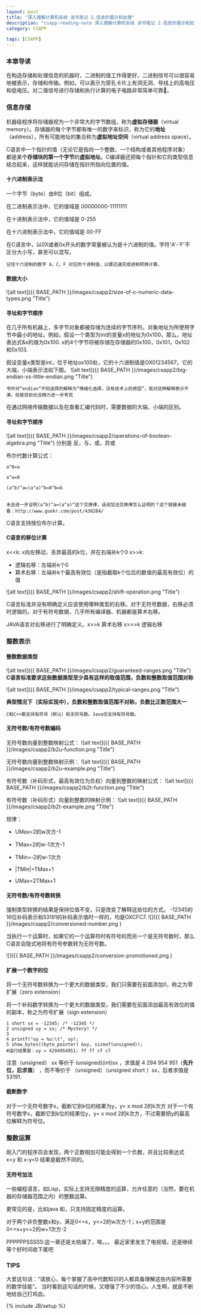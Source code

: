 ```yaml
---
layout: post
title: "深入理解计算机系统 读书笔记 2.信息的展示和处理"
description: "csapp-reading-note 深入理解计算机系统 读书笔记 2.信息的展示和处理 CSAPP reading note 2 Representing and Manipulating"
category: CSAPP

tags: [CSAPP]
---
```

### 本章导读
在构造存储和处理信息的机器时，二进制的值工作得更好。二进制信号可以很容易地被表示，存储和传输。例如，可以表示为穿孔卡片上有洞无洞、导线上的高电压和低电压。对二值信号进行存储和执行计算的电子电路非常简单可靠。

### 信息存储
机器级程序将存储器视为一个非常大的字节数组，称为**虚拟存储器**（virtual memory）。存储器的每个字节都有唯一的数字来标识，称为它的**地址**（address），所有可能地址的集合称为**虚拟地址空间**（virtual address space）。

C语言中一个指针的值（无论它是指向一个整数、一个结构或者其他程序对象）
都是某**个存储块的第一个字节**的**虚拟地址**。C编译器还把每个指针和它的类型信息结合起来，这样就能访问存储在指针所指向位置的值。

#### 十六进制表示法
一个字节（byte）由8位（bit）组成。

在二进制表示法中，它的值域是 00000000-11111111

在十进制表示法中，它的值域是 0-255

在十六进制表示法中，它的值域是 00-FF

在C语言中，以0X或者0x开头的数字常量被认为是十六进制的值。字符'A'-'F'不区分大小写，甚至可以混写。

	记住十六进制的数字 A，C，F 对应的十进制值，以便迅速完成进制转换计算。

#### 数据大小
![alt text]({{ BASE_PATH }}/images/csapp2/size-of-c-numeric-data-types.png "Title")

#### 寻址和字节顺序
在几乎所有机器上，多字节对象都被存储为连续的字节序列，对象地址为所使用字节中最小的地址。例如，假设一个类型为int的变量x的地址为0x100，那么，地址表达式&x的值为0x100. x的4个字节将被存储在存储器的0x100，0x101，0x102和0x103.

假设变量x类型是int，位于地址ox100处，它的十六进制值是OX01234567。它的大端，小端表示法如下图。
![alt text]({{ BASE_PATH }}/images/csapp2/big-endian-vs-little-endian.png "Title")

	书中对“endian“不同选择的解释为“情绪化选择，没有技术上的原因”，我对这种解释表示不满，但是目前也没精力进一步考究
	
在通过网络传输数据以及在查看汇编代码时，需要数据的大端、小端的区别。

#### 寻址和字节顺序
![alt text]({{ BASE_PATH }}/images/csapp2/operations-of-boolean-algebra.png "Title")
分别是 反，与，或，异或

布尔代数计算公式：
	
	a^0=a
	
	a^a=0
	
	(a^b)^a=(a^a)^b=0^b=b
	
	
	未去进一步证明(a^b)^a=(a^a)^这个交换律，话说加法交换律怎么证明的？这个链接未细看：http://www.guokr.com/post/438284/
	
C语言支持按位布尔计算。

#### C语言的移位计算

x<<k: x向左移动，丢弃最高的k位，并在右端补k个0
x>>k:
 
* 逻辑右移：左端补k个0   
* 算术右移：左端补k个最高有效位（是指截取k个位后的数值的最高有效位）的值

![alt text]({{ BASE_PATH }}/images/csapp2/shift-operation.png "Title")	
 
C语言标准并没有明确定义应该使用哪种类型的右移。对于无符号数据，右移必须时逻辑的。对于有符号数据，几乎所有编译器、机器都是算术右移。

JAVA语言对右移进行了明确定义。x>>k 算术右移 x>>>k 逻辑右移

### 整数表示
#### 整数数据类型

![alt text]({{ BASE_PATH }}/images/csapp2/guaranteed-ranges.png "Title")	
**C语言标准要求这些数据类型至少具有这样的取值范围，负数和整数取值范围对称**

![alt text]({{ BASE_PATH }}/images/csapp2/typical-ranges.png "Title")	

**典型情况下（实际实现中），负数和整数取值范围不对称，负数比正数范围大一**

	C和C++都支持有符号（默认）和无符号数。Java仅支持有符号数。
	
#### 无符号数/有符号数编码

无符号数向量到整数映射公式：
![alt text]({{ BASE_PATH }}/images/csapp2/b2u-function.png "Title")	

无符号数向量到整数映射示例：
![alt text]({{ BASE_PATH }}/images/csapp2/b2u-example.png "Title")	

有符号数（补码形式，最高有效位为负权）向量到整数的映射公式：
![alt text]({{ BASE_PATH }}/images/csapp2/b2t-function.png "Title")	

有符号数（补码形式）向量到整数的映射示例：
![alt text]({{ BASE_PATH }}/images/csapp2/b2t-example.png "Title")	

规律：

* UMax=2的w次方-1

* TMax=2的w-1次方-1

* TMin=-2的w-1次方

* |TMin|=TMax+1

* UMax=2TMax+1

#### 无符号数/有符号数转换
强制类型转换的结果是保持位值不变，只是改变了解释这些位的方式。
-12345的16位补码表示和53191的补码表示值时一样的，均是OXCFC7.
![]({{ BASE_PATH }}/images/csapp2/conversioned-number.png )	

当执行一个运算时，如果它的一个运算符时有符号的而另一个是无符号数时，那么C语言会隐式地将有符号参数转为无符号数。

![]({{ BASE_PATH }}/images/csapp2/conversion-promotioned.png )	
 
#### 扩展一个数字的位
将一个无符号数转换为一个更大的数据类型，我们只需要在前面添加0，称之为零扩展（zero extension）

将一个补码数字转换为一个更大的数据类型，我们需要在前面添加最高有效位的值的副本，称之为符号扩展（sign extension）

	1 short sx = -12345; /* -12345 */	2 unsigned uy = sx; /* Mystery! */	3	4 printf("uy = %u:\t", uy);	5 show_bytes((byte_pointer) &uy, sizeof(unsigned));
	#运行结果是：uy = 4294954951: ff ff cf c7

注意（unsigned） sx 等价于 (unsigned)(int)sx ，求值是 4 294 954 951（**先升位，后求值**） ，而不等价于 （unsigned）（unsigned short ）sx，后者求值是 53191.

#### 截断数字
对于一个无符号数字x，截断它到k位的结果为y，y= x mod 2的k次方
对于一个有符号数字x，截断它到k位的结果位y，y= x mod 2的k次方，不过需要把y的最高位解释为符号位。

### 整数运算
刚入门的程序员会发现，两个正数相加可能会得到一个负数，并且比较表达式 x<y 和  x-y<0 结果是截然不同的。
#### 无符号加法
一些编程语言，如Lisp，实际上支持无限精度的运算，允许任意的（当然，要在机器的存储器范围之内）的整数运算。

更常见的是，比如java 和，只支持固定精度的运算。

对于两个非负整数x和y，满足0<=x，y<=2的w次方-1；x+y的范围是0<=x+y<=2的w+1次方-2

PPPPPPSSSSS:这一章还是太枯燥了，唉。。。 最近家里发生了电视墙，还是继续等个好时间收下尾吧

	
### TIPS
大爱这句话：“请放心，每个掌握了高中代数知识的人都具备理解这些内容所需要的数学技能”。 当时看到这句话的时候，又增强了不少的信心。人生啊，就是不断地给自己打鸡血。

{% include JB/setup %}
